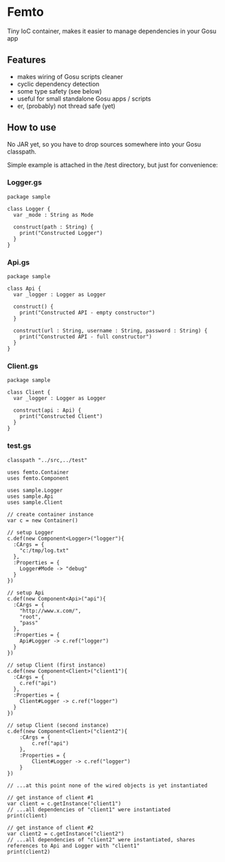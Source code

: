 Femto
=====

Tiny IoC container, makes it easier to manage dependencies in your Gosu app

Features
--------
 - makes wiring of Gosu scripts cleaner
 - cyclic dependency detection
 - some type safety (see below)
 - useful for small standalone Gosu apps / scripts
 - er, (probably) not thread safe (yet)

How to use
----------
No JAR yet, so you have to drop sources somewhere into your Gosu classpath.

Simple example is attached in the /test directory, but just for convenience:

### Logger.gs
```gosu
package sample

class Logger {
  var _mode : String as Mode

  construct(path : String) {
    print("Constructed Logger")
  }
}
```

### Api.gs
```gosu
package sample

class Api {
  var _logger : Logger as Logger

  construct() {
    print("Constructed API - empty constructor")
  }

  construct(url : String, username : String, password : String) {
    print("Constructed API - full constructor")
  }
} 
```

### Client.gs
```gosu
package sample

class Client {
  var _logger : Logger as Logger

  construct(api : Api) {
    print("Constructed Client")
  }
} 
```

### test.gs
```gosu
classpath "../src,../test"

uses femto.Container
uses femto.Component

uses sample.Logger
uses sample.Api
uses sample.Client

// create container instance
var c = new Container()

// setup Logger 
c.def(new Component<Logger>("logger"){
  :CArgs = {
    "c:/tmp/log.txt"
  },
  :Properties = {
    Logger#Mode -> "debug"
  }
})

// setup Api
c.def(new Component<Api>("api"){
  :CArgs = {
    "http://www.x.com/",
    "root",
    "pass"
  },
  :Properties = {
    Api#Logger -> c.ref("logger")
  }
})

// setup Client (first instance)
c.def(new Component<Client>("client1"){
  :CArgs = {
    c.ref("api")
  },
  :Properties = {
    Client#Logger -> c.ref("logger")
  }
})

// setup Client (second instance)
c.def(new Component<Client>("client2"){
    :CArgs = {
        c.ref("api")
    },
    :Properties = {
        Client#Logger -> c.ref("logger")
    }
})

// ...at this point none of the wired objects is yet instantiated

// get instance of client #1
var client = c.getInstance("client1")
// ...all dependencies of "client1" were instantiated
print(client)

// get instance of client #2
var client2 = c.getInstance("client2")
// ...all dependencies of "client2" were instantiated, shares references to Api and Logger with "client1"
print(client2)
```
